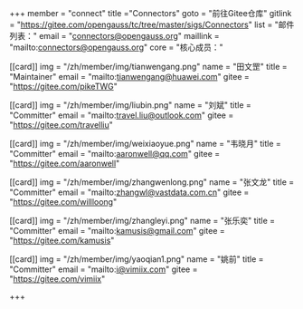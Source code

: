 +++
member = "connect"
title ="Connectors"
goto = "前往Gitee仓库"
gitlink = "https://gitee.com/opengauss/tc/tree/master/sigs/Connectors"
list = "邮件列表："
email = "connectors@opengauss.org"
maillink = "mailto:connectors@opengauss.org"
core = "核心成员："

[[card]]
img = "/zh/member/img/tianwengang.png"
name = "田文罡"
title = "Maintainer"
email = "mailto:tianwengang@huawei.com"
gitee = "https://gitee.com/pikeTWG"

[[card]]
img = "/zh/member/img/liubin.png"
name = "刘斌"
title = "Committer"
email = "mailto:travel.liu@outlook.com"
gitee = "https://gitee.com/travelliu"

[[card]]
img = "/zh/member/img/weixiaoyue.png"
name = "韦晓月"
title = "Committer"
email = "mailto:aaronwell@qq.com"
gitee = "https://gitee.com/aaronwell"

[[card]]
img = "/zh/member/img/zhangwenlong.png"
name = "张文龙"
title = "Committer"
email = "mailto:zhangwl@vastdata.com.cn"
gitee = "https://gitee.com/willloong"

[[card]]
img = "/zh/member/img/zhangleyi.png"
name = "张乐奕"
title = "Committer"
email = "mailto:kamusis@gmail.com"
gitee = "https://gitee.com/kamusis"

[[card]]
img = "/zh/member/img/yaoqian1.png"
name = "姚前"
title = "Committer"
email = "mailto:i@vimiix.com"
gitee = "https://gitee.com/vimiix"

+++